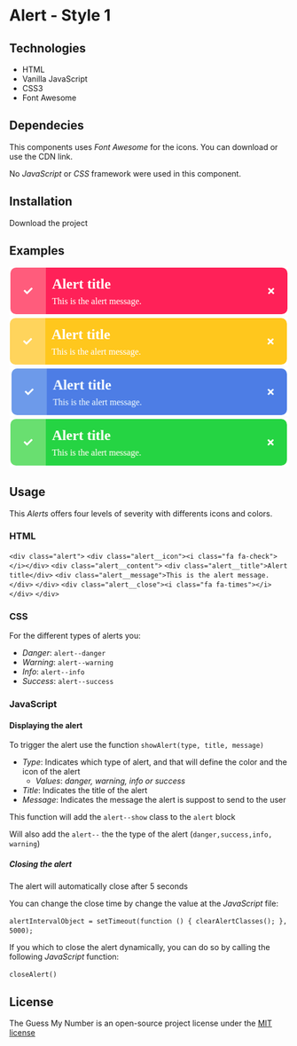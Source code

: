 # Alert - Style 1

## Technologies
* HTML
* Vanilla JavaScript
* CSS3
* Font Awesome


## Dependecies
This components uses _Font Awesome_ for the icons. You can download or use the CDN link.

No _JavaScript_ or _CSS_ framework were used in this component.

## Installation
Download the project

## Examples
![Alert Danger](screenshots/alert_1_danger.png)
![Alert Warning](screenshots/alert_1_warning.png)
![Alert Info](screenshots/alert_1_info.png)
![Alert Success](screenshots/alert_1_success.png)

## Usage

This *Alerts* offers four levels of severity with differents icons and colors.

### HTML
`<div class="alert">`
    `<div class="alert__icon"><i class="fa fa-check"></i></div>`
    `<div class="alert__content">`
        `<div class="alert__title">Alert title</div>`
        `<div class="alert__message">This is the alert message.</div>`
    `</div>`
    `<div class="alert__close"><i class="fa fa-times"></i></div>`
`</div>`

### CSS
For the different types of alerts you:
* *Danger*: `alert--danger`
* *Warning*: `alert--warning`
* *Info*: `alert--info`
* *Success*: `alert--success`

### JavaScript


#### Displaying the alert

To trigger the alert use the function `showAlert(type, title, message)`

* *Type*: Indicates which type of alert, and that will define the color and the icon of the alert
    * *Values*: _danger, warning, info or success_
* *Title*: Indicates the title of the alert
* *Message*: Indicates the message the alert is suppost to send to the user

This function will add the `alert--show` class to the `alert` block

Will also add the `alert--` the the type of the alert (`danger,success,info, warning`)

##### Closing the alert

The alert will automatically close after 5 seconds

You can change the close time by change the value at the _JavaScript_ file:

`alertIntervalObject = setTimeout(function () { clearAlertClasses(); }, 5000);`

If you which to close the alert dynamically, you can do so by calling the following _JavaScript_ function:

`closeAlert()`



## License
The Guess My Number is an open-source project license under the [MIT license](license)

